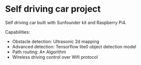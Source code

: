 # Self driving car project
Self driving car built with Sunfounder kit and Raspberry Pi4.

Capabilities:
- Obstacle detection: Ultrasonic 2d mapping
- Advanced detection: Tensorflow lite0 object detection model
- Path routing: A* Algorithm
- Wireless driving control over Wifi protocol
